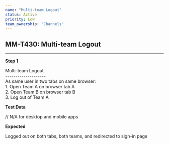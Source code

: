 ```yaml
---
name: "Multi-team Logout"
status: Active
priority: Low
team_ownership: "Channels"
---
```


## MM-T430: Multi-team Logout

---

**Step 1**

Multi-team Logout\
\--------------------\
As same user in two tabs on same browser:\
1\. Open Team A on browser tab A\
2\. Open Team B on browser tab B\
3\. Log out of Team A

**Test Data**

// N/A for desktop and mobile apps

**Expected**

Logged out on both tabs, both teams, and redirected to sign-in page
